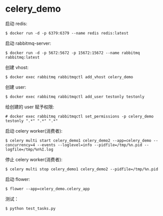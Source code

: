 # celery_demo

启动 redis:

    $ docker run -d -p 6379:6379 --name redis redis:latest

启动 rabbitmq-server:

    $ docker run -d -p 5672:5672 -p 15672:15672 --name rabbitmq rabbitmq:latest

创建 vhost:

    $ docker exec rabbitmq rabbitmqctl add_vhost celery_demo

创建 user:

    $ docker exec rabbitmq rabbitmqctl add_user testonly testonly

给创建的 user 赋予权限:

    # docker exec rabbitmq rabbitmqctl set_permissions -p celery_demo testonly ".*" ".*" ".*"

启动 celery worker(消费者):

    $ celery multi start celery_demo1 celery_demo2 --app=celery_demo --concurrency=4 --events --loglevel=info --pidfile=/tmp/%n.pid --logfile=/tmp/%n%I.log

停止 celery worker(消费者):

    $ celery multi stop celery_demo1 celery_demo2 --pidfile=/tmp/%n.pid

启动 flower:

    $ flower --app=celery_demo.celery_app

测试：

    $ python test_tasks.py
